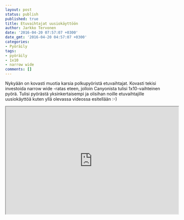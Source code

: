 ```yaml
---
layout: post
status: publish
published: true
title: Etuvaihtajat uusiokäyttöön
author: Jarkko Tervonen
date: '2016-04-20 07:57:07 +0300'
date_gmt: '2016-04-20 04:57:07 +0300'
categories:
- Pyöräily
tags:
- pyöräily
- 1x10
- narrow wide
comments: []
---
```

Nykyään on kovasti muotia karsia polkupyöristä etuvaihtajat. Kovasti tekisi investoida narrow wide -ratas eteen, jolloin Canyonista tulisi 1x10-vaihteinen pyörä. Tulisi pyörästä yksinkertaisempi ja olisihan noille etuvaihtajille uusiokäyttöä kuten yllä olevassa videossa esitellään :-)

<iframe width="560" height="349" src="https://www.youtube.com/embed/Virs2TSS6zc" allowfullscreen></iframe>
